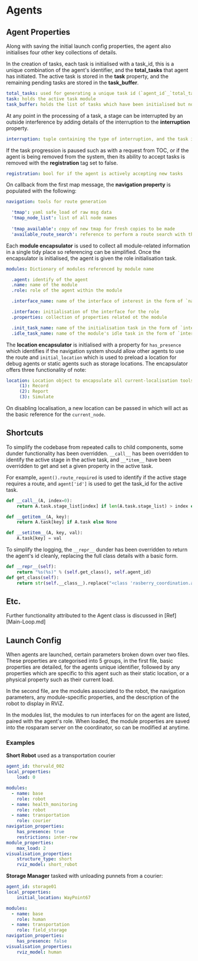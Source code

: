 # Agents

## Agent Properties
Along with saving the initial launch config properties, the agent also initialises four other key collections of details. 

In the creation of tasks, each task is initialised with a task_id, this is a unique combination of the agent's identifier, and the **total_tasks** that agent has initiated. The active task is stored in the **task** property, and the remaining pending tasks are stored in the **task_buffer**.
```yaml
total_tasks: used for generating a unique task id (`agent_id`_`total_tasks`)
task: holds the active task module
task_buffer: holds the list of tasks which have been initialised but not begun
```

At any point in the processing of a task, a stage can be interrupted by an outside interference by adding details of the interruption to the **interruption** property.
```yaml
interruption: tuple containing the type of interruption, and the task it effects 
```

If the task progression is paused such as with a request from TOC, or if the agent is being removed from the system, then its ability to accept tasks is removed with the **registration** tag set to false.
```yaml
registration: bool for if the agent is actively accepting new tasks
```

On callback from the first map message, the **navigation property** is populated with the following:
```yaml
navigation: tools for route generation

  'tmap': yaml safe_load of raw msg data
  'tmap_node_list': list of all node names
  
  'tmap_available': copy of new tmap for fresh copies to be made
  'available_route_search': reference to perform a route search with the available tmap
```

Each **module encapsulator** is used to collect all module-related information in a single tidy place so referencing can be simplified. Once the encapsulator is initialised, the agent is given the role initialisation task.
```yaml
modules: Dictionary of modules referenced by module name

  .agent: identify of the agent
  .name: name of the module
  .role: role of the agent within the module

  .interface_name: name of the interface of interest in the form of `name`_`role`

  .interface: initialisation of the interface for the role
  .properties: collection of properties related ot the module

  .init_task_name: name of the initialisation task in the form of `interface_name`_init
  .idle_task_name: name of the module's idle task in the form of `interface_name`_idle
```

The **location encapsulator** is initialised with a property for `has_presence` which identifies if the navigation system should allow other agents to use the route and `initial_location` which is used to preload a location for debug agents or static agents such as storage locations. The encapsulator offers three functionality of note:

```yaml
location: Location object to encapsulate all current-localisation tools
     (1): Record
     (2): Report
     (3): Simulate
```

On disabling localisation, a new location can be passed in which will act as the basic reference for the `current_node`.


## Shortcuts
To simplify the codebase from repeated calls to child components, some dunder functionality has been overridden. `__call__` has been overridden to identify the active stage in the active task, and `__*item__` have been overridden to get and set a given property in the active task.

For example, `agent().route_required` is used to identify if the active stage requires a route, and `agent['id']` is used to get the task_id for the active task.

```python
def __call__(A, index=0): 
    return A.task.stage_list[index] if len(A.task.stage_list) > index else None

def __getitem__(A, key):
    return A.task[key] if A.task else None

def __setitem__(A, key, val):
    A.task[key] = val
```

To simplify the logging, the `__repr__` dunder has been overridden to return the agent's id cleanly, replacing the full class details with a basic form.

```python
def __repr__(self):
    return "%s(%s)" % (self.get_class(), self.agent_id)
def get_class(self):
    return str(self.__class__).replace("<class 'rasberry_coordination.agent_management.agent_manager.", "").replace("'>", "")
```

## Etc.
Further functionality attributed to the Agent class is discussed in [Ref][Main-Loop.md]

## Launch Config
When agents are launched, certain parameters broken down over two files. These properties are categorised into 5 groups, in the first file, basic properties are detailed, for the agents unique identifier, followed by any properties which are specific to this agent such as their static location, or a physical property such as their current load.

In the second file, are the modules associated to the robot, the navigation parameters, any module-specific properties, and the description of the robot to display in RViZ. 

In the modules list, the modules to run interfaces for on the agent are listed, paired with the agent's role. When loaded, the module properties are saved into the rosparam server on the coordinator, so can be modified at anytime.

### Examples
**Short Robot** used as a transportation courier
```yaml
agent_id: thorvald_002
local_properties:
    load: 0
```
```yaml
modules:
  - name: base
    role: robot
  - name: health_monitoring
    role: robot
  - name: transportation
    role: courier
navigation_properties:
    has_presence: true
    restrictions: inter-row
module_properties:
    max_load: 2
visualisation_properties:
    structure_type: short
    rviz_model: short_robot
```

**Storage Manager** tasked with unloading punnets from a courier:
```yaml
agent_id: storage01
local_properties:
    initial_location: WayPoint67
```
```yaml
modules:
  - name: base
    role: human
  - name: transportation
    role: field_storage
navigation_properties:
    has_presence: false
visualisation_properties:
    rviz_model: human
```
